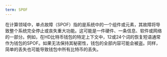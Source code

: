 ```yaml
---
term: SPOF
---
```


在计算领域中，单点故障（SPOF）指的是系统中的一个组件或元素，其故障将导致整个系统完全停止或丧失重大功能。这可能是一件硬件、一条信息、软件或网络的一部分。例如，在HD比特币钱包的特定上下文中，12或24个词的恢复短语通常作为钱包的SPOF。如果无法保持其秘密性，钱包的全部内容可能会被盗。同样，简单的丢失也可能导致钱包中所有比特币的丢失。